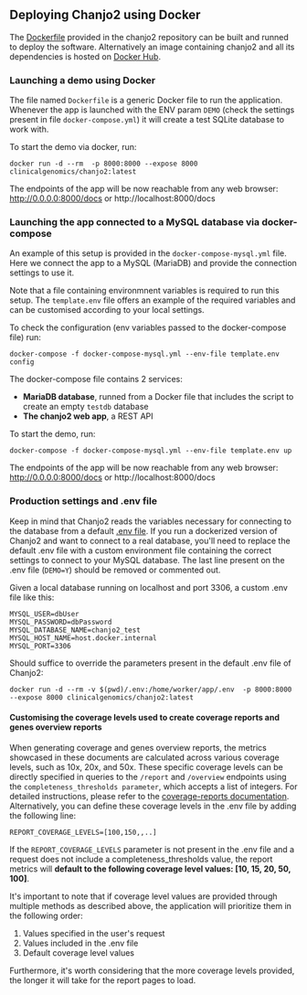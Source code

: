 ## Deploying Chanjo2 using Docker

The [Dockerfile][dockerfile-link] provided in the chanjo2 repository can be built and runned to deploy the software. Alternatively an image containing chanjo2 and all its dependencies is hosted on [Docker Hub][docker-hub-chanjo2].


### Launching a demo using Docker

The file named `Dockerfile` is a generic Docker file to run the application. Whenever the app is launched with the ENV param `DEMO` (check the settings present in file `docker-compose.yml`) it will create a test SQLite database to work with.

To start the demo via docker, run:

```
docker run -d --rm  -p 8000:8000 --expose 8000 clinicalgenomics/chanjo2:latest
```

The endpoints of the app will be now reachable from any web browser: http://0.0.0.0:8000/docs or http://localhost:8000/docs


### Launching the app connected to a MySQL database via docker-compose

An example of this setup is provided in the `docker-compose-mysql.yml` file.
Here we connect the app to a MySQL (MariaDB) and provide the connection settings to use it.

Note that a file containing environmnent variables is required to run this setup. The `template.env` file offers an example of the required variables and can be customised according to your local settings.

To check the configuration (env variables passed to the docker-compose file) run:

```
docker-compose -f docker-compose-mysql.yml --env-file template.env config
```

The docker-compose file contains 2 services:
- **MariaDB database**, runned from a Docker file that includes the script to create an empty `testdb` database
- **The chanjo2 web app**, a REST API

To start the demo, run:

```
docker-compose -f docker-compose-mysql.yml --env-file template.env up
```

The endpoints of the app will be now reachable from any web browser: http://0.0.0.0:8000/docs or http://localhost:8000/docs


### Production settings and .env file

Keep in mind that Chanjo2 reads the variables necessary for connecting to the database from a default [.env file](https://github.com/Clinical-Genomics/chanjo2/blob/main/.env). 
If you run a dockerized version of Chanjo2 and want to connect to a real database, you'll need to replace the default .env file with a custom environment file containing the correct settings to connect to your MySQL database. 
The last line present on the .env file (`DEMO=Y`) should be removed or commented out.

Given a local database running on localhost and port 3306, a custom .env file like this:

```
MYSQL_USER=dbUser
MYSQL_PASSWORD=dbPassword
MYSQL_DATABASE_NAME=chanjo2_test
MYSQL_HOST_NAME=host.docker.internal
MYSQL_PORT=3306
```

Should suffice to override the parameters present in the default .env file of Chanjo2:

``` shell
docker run -d --rm -v $(pwd)/.env:/home/worker/app/.env  -p 8000:8000 --expose 8000 clinicalgenomics/chanjo2:latest
```

[docker-hub-chanjo2]: https://hub.docker.com/repository/docker/clinicalgenomics/chanjo2/general
[dockerfile-link]: https://github.com/Clinical-Genomics/chanjo2/blob/main/Dockerfile

#### Customising the coverage levels used to create coverage reports and genes overview reports

When generating coverage and genes overview reports, the metrics showcased in these documents are calculated across various coverage levels, such as 10x, 20x, and 50x.
These specific coverage levels can be directly specified in queries to the `/report` and `/overview` endpoints using the `completeness_thresholds parameter`, which accepts a list of integers. 
For detailed instructions, please refer to the [coverage-reports documentation](../usage/coverage-reports.md).
Alternatively, you can define these coverage levels in the .env file by adding the following line:

```
REPORT_COVERAGE_LEVELS=[100,150,,..]
```

If the `REPORT_COVERAGE_LEVELS` parameter is not present in the .env file and a request does not include a completeness_thresholds value, the report metrics will **default to the following coverage level values: [10, 15, 20, 50, 100]**.

It's important to note that if coverage level values are provided through multiple methods as described above, the application will prioritize them in the following order:

1. Values specified in the user's request
2. Values included in the .env file
3. Default coverage level values

Furthermore, it's worth considering that the more coverage levels provided, the longer it will take for the report pages to load.




